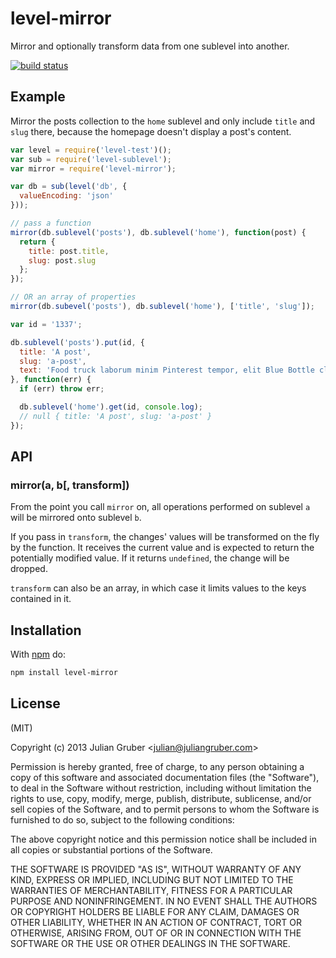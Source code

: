 
# level-mirror

Mirror and optionally transform data from one sublevel into another.

[![build status](https://secure.travis-ci.org/juliangruber/level-mirror.png)](http://travis-ci.org/juliangruber/level-mirror)

## Example

Mirror the posts collection to the `home` sublevel and only include `title`
and `slug` there, because the homepage doesn't display a post's content.

```js
var level = require('level-test')();
var sub = require('level-sublevel');
var mirror = require('level-mirror');

var db = sub(level('db', {
  valueEncoding: 'json'
}));

// pass a function
mirror(db.sublevel('posts'), db.sublevel('home'), function(post) {
  return {
    title: post.title,
    slug: post.slug
  };
});

// OR an array of properties
mirror(db.subevel('posts'), db.sublevel('home'), ['title', 'slug']);

var id = '1337';

db.sublevel('posts').put(id, {
  title: 'A post',
  slug: 'a-post',
  text: 'Food truck laborum minim Pinterest tempor, elit Blue Bottle cliche tofu deep v officia. Sartorial consectetur cillum, in nesciunt McSweeney\'s consequat adipisicing +1 fanny pack letterpress PBR elit. Church-key Banksy actually, retro squid bicycle rights pork belly accusamus. Sed irure Schlitz Helvetica freegan vegan, pork belly sriracha pug synth consectetur laboris +1 bespoke. Ut sapiente American Apparel, do eu swag dolore 90\'s PBR seitan scenester umami blog. Fashion axe ut occaecat vinyl sunt. Chillwave proident consequat ugh commodo American Apparel YOLO, PBR Carles adipisicing culpa.'
}, function(err) {
  if (err) throw err;

  db.sublevel('home').get(id, console.log);
  // null { title: 'A post', slug: 'a-post' }
});
```

## API

### mirror(a, b[, transform])

From the point you call `mirror` on, all operations performed on sublevel `a`
will be mirrored onto sublevel `b`.

If you pass in `transform`, the changes' values will be transformed on
the fly by the function. It receives the current value and is expected to
return the potentially modified value. If it returns `undefined`, the change
will be dropped.

`transform` can also be an array, in which case it limits values to the keys
contained in it.

## Installation

With [npm](https://npmjs.org) do:

```bash
npm install level-mirror
```

## License

(MIT)

Copyright (c) 2013 Julian Gruber &lt;julian@juliangruber.com&gt;

Permission is hereby granted, free of charge, to any person obtaining a copy of
this software and associated documentation files (the "Software"), to deal in
the Software without restriction, including without limitation the rights to
use, copy, modify, merge, publish, distribute, sublicense, and/or sell copies
of the Software, and to permit persons to whom the Software is furnished to do
so, subject to the following conditions:

The above copyright notice and this permission notice shall be included in all
copies or substantial portions of the Software.

THE SOFTWARE IS PROVIDED "AS IS", WITHOUT WARRANTY OF ANY KIND, EXPRESS OR
IMPLIED, INCLUDING BUT NOT LIMITED TO THE WARRANTIES OF MERCHANTABILITY,
FITNESS FOR A PARTICULAR PURPOSE AND NONINFRINGEMENT. IN NO EVENT SHALL THE
AUTHORS OR COPYRIGHT HOLDERS BE LIABLE FOR ANY CLAIM, DAMAGES OR OTHER
LIABILITY, WHETHER IN AN ACTION OF CONTRACT, TORT OR OTHERWISE, ARISING FROM,
OUT OF OR IN CONNECTION WITH THE SOFTWARE OR THE USE OR OTHER DEALINGS IN THE
SOFTWARE.
